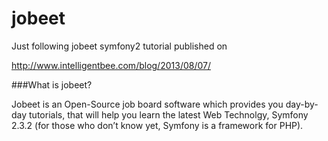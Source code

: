 jobeet
======

Just following jobeet symfony2 tutorial published on 

http://www.intelligentbee.com/blog/2013/08/07/

###What is jobeet?

Jobeet is an Open-Source job board software which provides you day-by-day tutorials, that will help you learn the latest Web Technolgy, Symfony 2.3.2 (for those who don’t know yet, Symfony is a framework for PHP).


